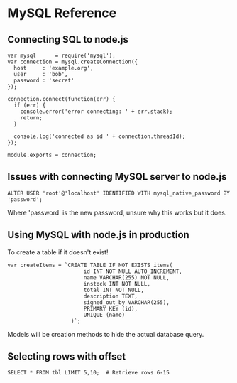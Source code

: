 # MySQL Reference

## Connecting SQL to node.js

```
var mysql      = require('mysql');
var connection = mysql.createConnection({
  host     : 'example.org',
  user     : 'bob',
  password : 'secret'
});

connection.connect(function(err) {
  if (err) {
    console.error('error connecting: ' + err.stack);
    return;
  }

  console.log('connected as id ' + connection.threadId);
});

module.exports = connection;
```

## Issues with connecting MySQL server to node.js

```
ALTER USER 'root'@'localhost' IDENTIFIED WITH mysql_native_password BY 'password';
```
Where 'password' is the new password, unsure why this works but it does.

## Using MySQL with node.js in production
To create a table if it doesn't exist!
```
var createItems = `CREATE TABLE IF NOT EXISTS items(
                        id INT NOT NULL AUTO_INCREMENT,
                        name VARCHAR(255) NOT NULL,
                        instock INT NOT NULL,
                        total INT NOT NULL,
                        description TEXT,
                        signed_out_by VARCHAR(255),
                        PRIMARY KEY (id),
                        UNIQUE (name)
                    )`;
```

Models will be creation methods to hide the actual database query.

## Selecting rows with offset
```
SELECT * FROM tbl LIMIT 5,10;  # Retrieve rows 6-15
```

